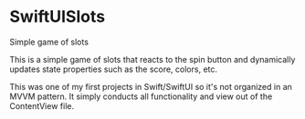 # SwiftUISlots
Simple game of slots

This is a simple game of slots that reacts to the spin button and dynamically updates state properties such as the score, colors, etc.

This was one of my first projects in Swift/SwiftUI so it's not organized in an MVVM pattern. It simply conducts all functionality and
view out of the ContentView file.
